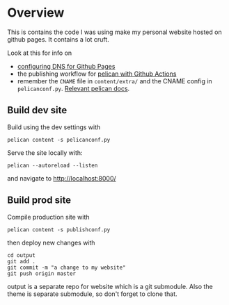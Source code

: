# Overview

This is contains the code I was using make my personal website hosted on github pages. It contains a lot cruft.

Look at this for info on 
  -  [configuring DNS for Github Pages](https://docs.github.com/en/pages/configuring-a-custom-domain-for-your-github-pages-site)
  - the publishing workflow for [pelican with Github Actions](https://docs.getpelican.com/en/latest/tips.html#publishing-to-github-pages-using-a-custom-github-actions-workflow)
  - remember the `CNAME` file in `content/extra/` and the CNAME config in `pelicanconf.py`. [Relevant pelican docs](https://docs.getpelican.com/en/latest/tips.html#copy-static-files-to-the-root-of-your-site).

## Build dev site

Build using the dev settings with

```
pelican content -s pelicanconf.py
```

Serve the site locally with:

```
pelican --autoreload --listen
```

and navigate to [http://localhost:8000/](http://localhost:8000/)

## Build prod site

Compile production site with

```
pelican content -s publishconf.py
```

then deploy new changes with

```
cd output
git add .
git commit -m "a change to my website"
git push origin master
```

output is a separate repo for website which is a git submodule. Also the theme is separate submodule, so don't forget to clone that.
